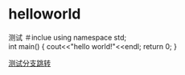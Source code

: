 # helloworld
测试
＃inclue<iostream>
using namespace std;  
int main()
 {
  cout<<"hello world!"<<endl;
  return 0;
 }
 
 
[测试分支跳转](/tree/master)

